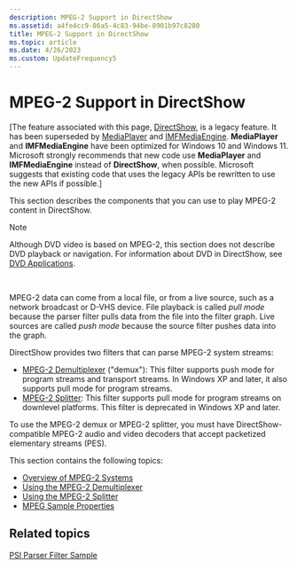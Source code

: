 ```yaml
---
description: MPEG-2 Support in DirectShow
ms.assetid: a4fe4cc9-86a5-4c83-94be-8901b97c8280
title: MPEG-2 Support in DirectShow
ms.topic: article
ms.date: 4/26/2023
ms.custom: UpdateFrequency5
---
```


# MPEG-2 Support in DirectShow

\[The feature associated with this page, [DirectShow](/windows/win32/directshow/directshow), is a legacy feature. It has been superseded by [MediaPlayer](/uwp/api/Windows.Media.Playback.MediaPlayer) and [IMFMediaEngine](/windows/win32/api/mfmediaengine/nn-mfmediaengine-imfmediaengine). **MediaPlayer** and **IMFMediaEngine** have been optimized for Windows 10 and Windows 11. Microsoft strongly recommends that new code use **MediaPlayer** and **IMFMediaEngine** instead of **DirectShow**, when possible. Microsoft suggests that existing code that uses the legacy APIs be rewritten to use the new APIs if possible.\]

This section describes the components that you can use to play MPEG-2 content in DirectShow.

> [!Note]  
> Although DVD video is based on MPEG-2, this section does not describe DVD playback or navigation. For information about DVD in DirectShow, see [DVD Applications](dvd-applications.md).

 

MPEG-2 data can come from a local file, or from a live source, such as a network broadcast or D-VHS device. File playback is called *pull mode* because the parser filter pulls data from the file into the filter graph. Live sources are called *push mode* because the source filter pushes data into the graph.

DirectShow provides two filters that can parse MPEG-2 system streams:

-   [MPEG-2 Demultiplexer](mpeg-2-demultiplexer.md) ("demux"): This filter supports push mode for program streams and transport streams. In Windows XP and later, it also supports pull mode for program streams.
-   [MPEG-2 Splitter](mpeg-2-splitter.md): This filter supports pull mode for program streams on downlevel platforms. This filter is deprecated in Windows XP and later.

To use the MPEG-2 demux or MPEG-2 splitter, you must have DirectShow-compatible MPEG-2 audio and video decoders that accept packetized elementary streams (PES).

This section contains the following topics:

-   [Overview of MPEG-2 Systems](overview-of-mpeg-2-systems.md)
-   [Using the MPEG-2 Demultiplexer](using-the-mpeg-2-demultiplexer.md)
-   [Using the MPEG-2 Splitter](using-the-mpeg-2-splitter.md)
-   [MPEG Sample Properties](mpeg-sample-properties.md)

## Related topics

<dl> <dt>

[PSI Parser Filter Sample](psi-parser-filter-sample.md)
</dt> </dl>

 

 



